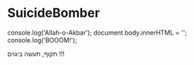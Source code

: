SuicideBomber
=======

console.log('Allah-o-Akbar');
document.body.innerHTML = '';
console.log('BOOOM!');

תקוף, תעשה ביגוים !!!


